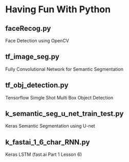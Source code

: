 # Having Fun With Python

## faceRecog.py
Face Detection using OpenCV

## tf_image_seg.py
Fully Convolutional Network for Semantic Segmentation

## tf_obj_detection.py
Tensorflow Simgle Shot Multi Box Object Detection 

## k_semantic_seg_u_net_train_test.py
Keras Semantic Segmentation using U-net

## k_fastai_1_6_char_RNN.py
Keras LSTM (fast.ai Part 1 Lesson 6)
